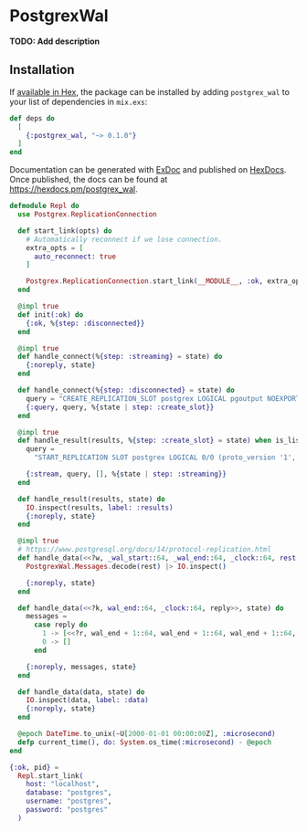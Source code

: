 # PostgrexWal

**TODO: Add description**

## Installation

If [available in Hex](https://hex.pm/docs/publish), the package can be installed
by adding `postgrex_wal` to your list of dependencies in `mix.exs`:

```elixir
def deps do
  [
    {:postgrex_wal, "~> 0.1.0"}
  ]
end
```

Documentation can be generated with [ExDoc](https://github.com/elixir-lang/ex_doc)
and published on [HexDocs](https://hexdocs.pm). Once published, the docs can
be found at <https://hexdocs.pm/postgrex_wal>.

```elixir
defmodule Repl do
  use Postgrex.ReplicationConnection

  def start_link(opts) do
    # Automatically reconnect if we lose connection.
    extra_opts = [
      auto_reconnect: true
    ]

    Postgrex.ReplicationConnection.start_link(__MODULE__, :ok, extra_opts ++ opts)
  end

  @impl true
  def init(:ok) do
    {:ok, %{step: :disconnected}}
  end

  @impl true
  def handle_connect(%{step: :streaming} = state) do
    {:noreply, state}
  end

  def handle_connect(%{step: :disconnected} = state) do
    query = "CREATE_REPLICATION_SLOT postgrex LOGICAL pgoutput NOEXPORT_SNAPSHOT"
    {:query, query, %{state | step: :create_slot}}
  end

  @impl true
  def handle_result(results, %{step: :create_slot} = state) when is_list(results) do
    query =
      "START_REPLICATION SLOT postgrex LOGICAL 0/0 (proto_version '1', publication_names 'example')"

    {:stream, query, [], %{state | step: :streaming}}
  end

  def handle_result(results, state) do
    IO.inspect(results, label: :results)
    {:noreply, state}
  end

  @impl true
  # https://www.postgresql.org/docs/14/protocol-replication.html
  def handle_data(<<?w, _wal_start::64, _wal_end::64, _clock::64, rest::binary>>, state) do
    PostgrexWal.Messages.decode(rest) |> IO.inspect()

    {:noreply, state}
  end

  def handle_data(<<?k, wal_end::64, _clock::64, reply>>, state) do
    messages =
      case reply do
        1 -> [<<?r, wal_end + 1::64, wal_end + 1::64, wal_end + 1::64, current_time()::64, 0>>]
        0 -> []
      end

    {:noreply, messages, state}
  end

  def handle_data(data, state) do
    IO.inspect(data, label: :data)
    {:noreply, state}
  end

  @epoch DateTime.to_unix(~U[2000-01-01 00:00:00Z], :microsecond)
  defp current_time(), do: System.os_time(:microsecond) - @epoch
end

{:ok, pid} =
  Repl.start_link(
    host: "localhost",
    database: "postgres",
    username: "postgres",
    password: "postgres"
  )
```
